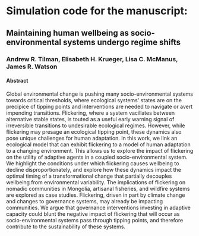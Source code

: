 # Simulation code for the manuscript:
## Maintaining human wellbeing as socio-environmental systems undergo regime shifts
### Andrew R. Tilman, Elisabeth H. Krueger, Lisa C. McManus, James R. Watson
#### Abstract
Global environmental change is pushing many socio-environmental systems towards critical thresholds, where ecological systems' states are on the precipice of tipping points and interventions are needed to navigate or avert impending transitions. Flickering, where a system vacillates between alternative stable states, is touted as a useful early warning signal of irreversible transitions to undesirable ecological regimes. However, while flickering may presage an ecological tipping point, these dynamics also pose unique challenges for human adaptation. In this work, we link an ecological model that can exhibit flickering to a model of human adaptation to a changing environment. This allows us to explore the impact of flickering on the utility of adaptive agents in a coupled socio-environmental system. We highlight the conditions under which flickering causes wellbeing to decline disproportionately, and explore how these dynamics impact the optimal timing of a transformational change that partially decouples wellbeing from environmental variability. The implications of flickering on nomadic communities in Mongolia, artisanal fisheries, and wildfire systems are explored as case studies. Flickering, driven in part by climate change and changes to governance systems, may already be impacting communities. We argue that governance interventions investing in adaptive capacity could blunt the negative impact of flickering that will occur as socio-environmental systems pass through tipping points, and therefore contribute to the sustainability of these systems.
